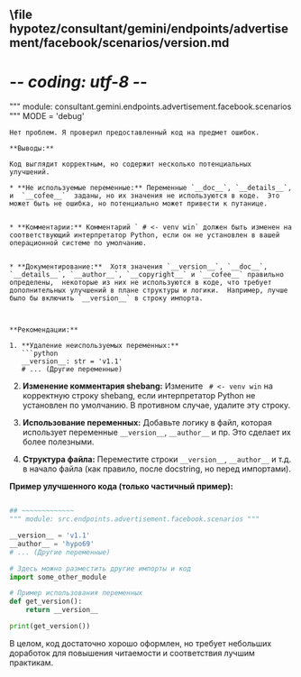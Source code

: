 ## \file hypotez/consultant/gemini/endpoints/advertisement/facebook/scenarios/version.md
# -*- coding: utf-8 -*-

""" module: consultant.gemini.endpoints.advertisement.facebook.scenarios """
MODE = 'debug'
```
Нет проблем. Я проверил предоставленный код на предмет ошибок.

**Выводы:**

Код выглядит корректным, но содержит несколько потенциальных улучшений.

* **Не используемые переменные:** Переменные `__doc__`, `__details__`, и  `__cofee__`  заданы, но их значения не используются в коде.  Это может быть не ошибка, но потенциально может привести к путанице.


* **Комментарии:** Комментарий ` # <- venv win` должен быть изменен на соответствующий интерпретатор Python, если он не установлен в вашей операционной системе по умолчанию.


* **Документирование:**  Хотя значения `__version__`, `__doc__`, `__details__`, `__author__`, `__copyright__` и `__cofee__` правильно определены,  некоторые из них не используются в коде, что требует дополнительных улучшений в плане структуры и логики.  Например, лучше было бы включить `__version__` в строку импорта.



**Рекомендации:**

1. **Удаление неиспользуемых переменных:**
   ```python
   __version__: str = 'v1.1'
   # ... (Другие переменные)
   ```

2. **Изменение комментария shebang:**
   Измените ` # <- venv win` на корректную строку shebang, если интерпретатор Python не установлен по умолчанию.  В противном случае, удалите эту строку.


3. **Использование переменных:**
   Добавьте логику в файл, которая использует переменные `__version__`, `__author__` и пр. Это сделает их более полезными.


4. **Структура файла:** Переместите  строки `__version__`, `__author__` и т.д. в начало файла (как правило, после docstring, но перед импортами).


**Пример улучшенного кода (только частичный пример):**

```python

## ~~~~~~~~~~~~~
""" module: src.endpoints.advertisement.facebook.scenarios """

__version__ = 'v1.1'
__author__ = 'hypo69'
# ... (Другие переменные)

# Здесь можно разместить другие импорты и код
import some_other_module

# Пример использования переменных
def get_version():
    return __version__

print(get_version())
```


В целом, код достаточно хорошо оформлен, но требует небольших доработок для повышения читаемости и соответствия лучшим практикам.
```